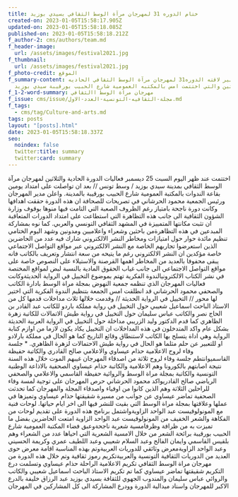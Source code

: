 ```yaml
---
title: ختام الدوره 31 لمهرجان مرآة الوسط الثقافي بسيدي بوزيد
created-on: 2023-01-05T15:58:17.905Z
updated-on: 2023-01-05T15:58:18.085Z
published-on: 2023-01-05T15:58:18.212Z
f_author-2: cms/authors/team.md
f_header-image:
  url: /assets/images/festival2021.jpg
f_thumbnail:
  url: /assets/images/festival2021.jpg
f_photo-credit: الموقع
f_summary-content: نجاح كبير لاقته الدوره31 لمهرجان مرآة الوسط الثقافي الحاديه
  والثلاثين والتي اختتمت امس بالمكتبه العمومية شارع الحبيب بورقيبة سيدي بوزيد
f_1-2-word-summary: مهرجان مراة الوسط االثقافي
f_issue: cms/issue/مجلة-الثقافيه-التونسية-العدد-الاول.md
f_tags:
  - cms/tag/Culture-and-arts.md
tags: posts
layout: "[posts].html"
date: 2023-01-05T15:58:18.337Z
seo:
  noindex: false
  twitter:title: summary
  twitter:card: summary
---
```

اختتمت عند ظهر اليوم السبت 25 ديسمبر فعاليات الدورة الحادية والثلاثين لمهرجان مرآة الوسط الثقافي بمدينة سيدي بوزيد / وسط تونس // بعد ان تواصلت على امتداد يومين بقاعة الندوات بالمكتبة العمومية شارع الحبيب بورقيبة بالمدينة. واعلن مدير المهرجان ورئيس الجمعية محمود الحرشاني في تصريحات للصحافة  ان هذه الدورة  حققت اهدافها وكانت دورة ناجحة بامتياز رغم الظروف الصعبة التي التامت فيها منوها بوقوف وزارة الشؤون الثقافية الى جانب هذه التظاهرة التي استطاعت على امتداد الدورات المتعاقبة ان تثبت مكانتها المتمييزة في المشهد الثقافي  التونسي والعربي. كما نوه بمشاركة المبدعين في هذه التظاهرةمن باحثين وشعراء واعلاميين ومدونين وشهد اليوم الختامي تنظيم  مائدة حوار حول امتيازات ومخاطر النشر الالكتروني شارك فيه عدد من الحاضرين الذين استعرضوا تجاربهم الخاصة مع النشر الالكتروني عبر مواقع التواصل الاجتماعي خاصة مؤكدين ان النشر الالكتروني رغم ما يتيحه من سعة انتشار وتعريف بالكاتب فانه يبقى محفوفا بالعديد من المخاطر اهمها القرصنة والاستيلاء على النصوص خاصة على مواقع التواصل الاجتماعي الى جانب غياب الحقوق المادية بالنسبة لبض لمواقع المختصة في نشر الكتاب الالكترونيالندوة الفكرية تهتم بموضوع التخييل في الرواية الحديثةوكانت فعاليات المهرجان الذي تنظمه جمعية النهوض بمجلة مراة الوسط بادارة الكاتب والصحفي محمود الحرشاني قد انطلقت امس الجمعة بتنظيم الندوة الفكرية التي اختير لها محور // التخييل في الرواية الحديثة // وقدمت خلالها ثلاث مداخلات قدمها كل من الاستاذ الباحث اسماعيل شعيبي حول التخييل في رواية مملكة باردو للكاتب عبد القادر بن الحاج نصر والكاتب عباس سليمان حول التخييل في رواية طيش الاتمالات للكاتبة زهرة الظاهري كما قدم الدكتور وليد الزريبي مداخلة حول التخييل في الرواية العربية الحديثة بشكل عام واكد المتدخلون في هذه المداخلات ان التخييل  يكاد يكون لازما من اوازم كتابة الرواية وهي اداة يتسلح بها الكاتب  لاستنطاق وقائع التاريخ كما هو الحال في مملكة بارلادو او للتعبير عن حلم مثلما هو الحال في رواية طيش الاحتمالات لزهرة الظاهري. * جلسة وفاء لروح الاعلامية حذام عيساوي والاعلامي صالح القادري والكاتبة حفيظة القاسميوانتطم جلسة وفاء لروح ثلاثة من اصدقاء المهرجان غيبهم الموت خلال هذه السنة نتيجة اصابتهم بالكورونا وهم الاعلامية والكاتبة حذام  عيساوي الصحفية بالاذاعة الوطنية التونسية والكاتبة بمجلة مراة الوسط والروائية حفيظة القاسمي والاعلامي والصحفي الرياضي صالح القادريواكد محمود الحرشاني حرص المهرجان على توجية لمسة وفاء للراحلين الثلاثة وهم الذين كانوا من اوفياء واصدقاء المجلة والمهرجان كما تحدثت الصحفية تماضر عيساوي  عن جوانب من مسيرة شقيقتها حذام عيساوي  وتميزها في عملها وعلاقتها بمجلة مراة الوسط التي بقيت للنشر فيها الى اخر ايام حياتها. لوحات فنية مع المونولوقيست  عبد الواحد الزاويةواشتمل برنامج هذه الدورة على تقديم لوحات من الفكاهة والشعر الخفيف من المونولوقيست عبد الواحد الزاوية امتعت الحاضرين  بفضل ما تميزت به من ظرافة وظرفامسية شعرية ناجحةوعبق فضاء المكتبة العمومية  شارع الحبيب بورقيبة برائحة الشعر من خلال الامسية الشعرية التي احياها عدد من الشعراء وهم بلقيس القاسمي وايمان  الفالح وعبد السلام شعيبي وعبد اللطيف عمري وكريمة الحسيني وعبد الواحد الزاويةمعرض وثائقي للدوريات العربيةوتم بهذه المناسبة اقامة معرض حوى العديد من الدوريات الثقافية التونسية والعربيةتكريم   رموز ثقافية وتم خلال هذه الدورة من مهرجان مراة الوسط الثقافي تكريم الاعلامية الراحلة حذام عيساوي وتسلمت درع التكريم شقيقتها تماضر عيساوي كما تم تكريم الاستاذ الباحث اسماعيل شعيبي والكاتب والروائي عباس سليمان والمندوب الجهوي للثقافة بسيدي بوزيد عبد الرزاق خليفة بالدرع الاكبر للمهرجان واسناد ميدالية الدورة وودرع المشاركة الى كل المشاركين في المهرجان